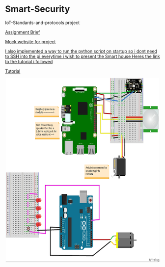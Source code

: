 # Smart-Security
IoT-Standards-and-protocols project



<a class ="item" target="_blank"  href="https://tutors-svelte.netlify.app/#/talk/iot-protocols-2022.netlify.app/topic-000-Assessments/talk-1/assignment.pdf"> Assignment Brief </p>

<a class ="item" target="_blank"  href="https://iot-standards-and-protocols-project.glitch.me/"> Mock website for project </p>

<h>
  I also implemented a way to run the python script on startup so i dont need to SSH into the pi everytime i wish to present the Smart house
  Heres the link to the tutorial i followed </h>
  
  <a class ="item" target="_blank"  href="https://www.instructables.com/Raspberry-Pi-Launch-Python-script-on-startup/"> Tutorial </p>

<p align="center" Wiring Diagram >
<img src="images/IotStandards and protocols_bb.jpg" alt="Wiring Diagram" style="width:500px;height:600px;" class="center">
</p>



